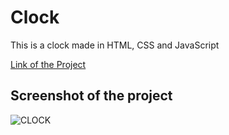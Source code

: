 # Clock

This is a clock made in HTML, CSS and JavaScript 

[Link of the Project](https://aniruddha-inge.github.io/Clock/)

## Screenshot of the project
![CLOCK](https://user-images.githubusercontent.com/91176720/146525337-a2857546-ee7a-44d3-9ac8-bcfb329574d9.png)

